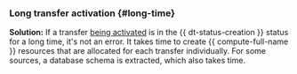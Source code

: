 ### Long transfer activation {#long-time}

**Solution:** If a transfer [being activated](../../../data-transfer/operations/transfer.md#activate) is in the {{ dt-status-creation }} status for a long time, it's not an error. It takes time to create {{ compute-full-name }} resources that are allocated for each transfer individually. For some sources, a database schema is extracted, which also takes time.

